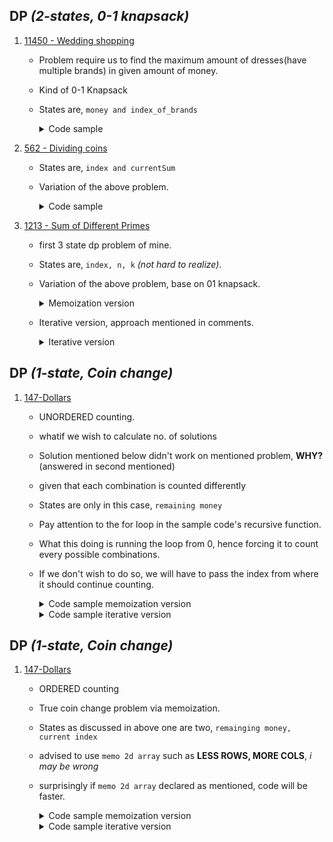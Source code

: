 ## DP _(2-states, 0-1 knapsack)_

1. [11450 - Wedding shopping](https://onlinejudge.org/index.php?option=onlinejudge&page=show_problem&problem=2445)
    - Problem require us to find the maximum amount of dresses(have multiple brands) in given amount of money.
    - Kind of 0-1 Knapsack
    - States are, `money and index_of_brands`
      <details>
      <summary>Code sample </summary>
      
      ```cpp
       /*
        * price being the 2d-array storing data
        * memo being 2d-array used for memoization.
        */
  
       int ourFunction(CurrentMoney, index) {
        if (CurrentMoney < 0) 
          return -INF; /* INF, being very large values. */
                             
        if (index == TotalBrands) 
          return TotalMoney - CurrentMoney; 

        int &ans = memo[money][g];
                      
        if (ans != -1) 
          return ans;
        
        /* Loop isnt the part of the template, loop is just to access data from the given 2d data, 
         * if data were 1d then we would have gone without loop 
         */
        for (int brand = 1; brand <= price[index][0]; brand++)  /* at index,0 we have stored the size of that specific brand. */
          ans = max(ans, ourFunction(CurrentMoney - price[index][CurrentMoney], index + 1)); 
  
        return ans;
       }
  
      ```

      </details>




2. [562 - Dividing coins](https://onlinejudge.org/index.php?option=com_onlinejudge&Itemid=8&page=show_problem&problem=503)
    - States are, `index and currentSum`
    - Variation of the above problem.
      <details>
      <summary>Code sample </summary>
      
      ```cpp
        const int UNKNOWN = -1;
        const int HIGHEST_POS_FOR_COIN_VAL = 501;

        int totalCoins;
        int memo[105][105 * 501];
        int coins[105];

        int dp(int index, int sum) {
          if (index == totalCoins)
            return sum;

          int &ans = memo[index][sum];

          if (ans == -1)
            ans = min(dp(index + 1, sum + coins[index]),
                      dp(index + 1, abs(sum - coins[index])));

          return ans;
        }

        int main() {
          int T;
          cin >> T;

          while (T--) {
            cin >> totalCoins;
            int highest = HIGHEST_POS_FOR_COIN_VAL * totalCoins;

            for (int i = 0; i < totalCoins; ++i) {
              cin >> coins[i];
              for (int j = 0; j < highest; ++j) {
                memo[i][j] = UNKNOWN;
              }
            }

            cout << dp(0, 0) << '\n';
          }
        }
      ```

      </details>
    
    
2. [1213 - Sum of Different Primes](https://onlinejudge.org/index.php?option=onlinejudge&Itemid=8&page=show_problem&problem=3654)
    - first 3 state dp problem of mine.
    - States are, `index, n, k` _(not hard to realize)_.
    - Variation of the above problem, base on 01 knapsack.
      <details>
      <summary>Memoization version</summary>
      
      ```cpp
        /*
         * arePrimes store prime no.s till 1120 because that was the limit given in the que. 
         * memo used to memoization purpose. 
         */
          
        vector<vector<vector<int>>> memo;
        int dp(int n, int k, int i) {
          if (n == 0 and k == 0)
            return 1;
          if (n == 0 or k == 0)
            return 0;
          if (n < 0 or k < 0)
            return 0;

          if (arePrimes[i] > n)
            return 0;

          int &ans = memo[n][k][i];
          if (ans != -1)
            return ans;
          ans = dp(n - arePrimes[i], k - 1, i + 1) + dp(n, k, i + 1);
          return ans;
        }

        void solve() {
          int n, k;
          while (cin >> n >> k) {
            if (n == 0 and k == 0)
              return;
            memo.resize(1121);
            for (auto &i : memo) {
              i = vvi(15, vi(200, -1));
            }

            cout << dp(n, k, 0) << '\n';
          }
        }                                      
      ```

      </details>
   - Iterative version, approach mentioned in comments.
     <details>
     <summary>Iterative version</summary>

     ```cpp
       /*
        * arePrimes store prime no.s till 1120 because that was the limit given in the que. 
        * memo used to memoization purpose. 
        */
         
       int N, K;

       while (cin >> N >> K) {
       if (N == 0 and K == 0)
           return;
       
       vector<vector<int>> dp(16, vector<int>(1180, 0));
       
       dp[0][0] = 1;
     
       /* This loop has to be in the start, if this is added as 3rd one, WA, reason
        * yet to know */
     
       for (int i = 0; i < arePrimes.size(); i++)
         /* Bottom up approach, building our table from bottom most element*/
         for (int k = 14; k >= 1; k--)
           for (int n = 1170; n >= arePrimes[i]; n--)
             /* simple 01 knapsack */
             dp[k][n] += dp[k - 1][n - arePrimes[i]];
       
       cout << dp[K][N] << '\n';
       

     ```

     </details>









## DP _(1-state, Coin change)_

1. [147-Dollars](https://onlinejudge.org/index.php?option=onlinejudge&page=show_problem&problem=83)
   - UNORDERED counting.
   - whatif we wish to calculate no. of solutions
   - Solution mentioned below didn't work on mentioned problem, **WHY?** (answered in second mentioned) 
   - given that each combination is counted differently
   - States are only in this case, `remaining money`
   - Pay attention to the for loop in the sample code's recursive function.
   - What this doing is running the loop from 0, hence forcing it to count every possible combinations.
   - If we don't wish to do so, we will have to pass the index from where it should continue counting. 
     <details>
     <summary>Code sample memoization version</summary>

     ```cpp
      vector<int> memo;
      vector<int> coins{1, 2, 3};
      
      int dp(int N) {
         print();
         if (N < 0)
         return 0;
         
         int &ans = memo[N];
         
         if (ans != 0)
            return ans;
         
         for (const auto &i : coins) {
            ans += dp(N - i);
         }
         return ans;
      }
      
      void solve() {
         double n;
         while (cin >> n) {
            int N = ((n + 0.001) * 100);
            if (N == 0)
               return;
      
             memo = vector<int> (40000, 0);
             memo[0] = 1;
     
             // consider N to be 4 
             cout << dp(N) << '\n';
         }
      }
     ```
     </details>
   
     <details>
     <summary>Code sample iterative version</summary>

     ```cpp
      vector<int> memo;
      vector<int> coins{1, 2, 3};
     
      void solve() {
         double n;
         while (cin >> n) {
            int N = ((n + 0.001) * 100);
            if (N == 0)
               return;
      
            memo = vector<int> (40000, 0);
            memo[0] = 1;
     
            /*
             * Sinvce we have to find ans. of diff combinations. 
             * Therefore coins must repeat as was in recursive function.
             * hence in 2d loop coins at second.
             */
     
            for (int weight = 0; weight <= x; weight++) {
		       for (int i = 1; i <= coins.size(); i++) {
			       if(weight - coins[i - 1] >= 0) {
				       memo[weight] += memo[weight - coins[i - 1]];
				       memo[weight] %= MOD;
                   }
               }
            }
         }
      }
     ```

     </details>



## DP _(1-state, Coin change)_

1. [147-Dollars](https://onlinejudge.org/index.php?option=onlinejudge&page=show_problem&problem=83)
    - ORDERED counting
   - True coin change problem via memoization.
   - States as discussed in above one are two, `remainging money, current index`
   - advised to use `memo 2d array` such as **LESS ROWS, MORE COLS**, *i may be wrong*
   - surprisingly if `memo 2d array` declared as mentioned, code will be faster.
     <details>
     <summary>Code sample memoization version</summary>

     ```cpp
      ll dp(int N, int index) {
      if (N == 0) return 1;
      if (index >= coins.size() or N < 0) return 0;
      
      ll &ans = memo[index][N];
      
      if (ans != 0)
      return ans;
      
      ans = dp(N - coins[index], index) + dp(N, index + 1);
        return ans;
      }
      
      void solve() {
        double n;
        memo = vvll(11, vll(30001, 0));
        memo[0][0] = 1;
        int ans = dp(300, 0);
        
        while (cin >> n) {
            int N = ((n + 0.001) * 100);
            if (N == 0) return;
            
            int ans = memo[10][N];
            cout << std::fixed;
            cout << setprecision(2) << setw(3) << n;
            cout << setw(17) << dp(N, 0) << '\n';
        }
      }
     ```

     </details>
     <details>
     <summary>Code sample iterative version</summary>

     ```cpp
      vector<int> memo;
      vector<int> coins{1, 2, 3};
     
      void solve() {
         double n;
         while (cin >> n) {
            int N = ((n + 0.001) * 100);
            if (N == 0)
               return;
      
            memo = vector<int> (40000, 0);
            memo[0] = 1;
     
            /*
             * Sinvce we have to find ans. of unique combinations. 
             * Therefore coins must NOT repeat coins.
             * hence in 2d loop coins was first, and weight second.
             */
     
            for (int i = 1; i <= coins.size(); i++) {
               for (int weight = 0; weight <= x; weight++) {
                   if(weight - coins[i - 1] >= 0) {
                       memo[weight] += memo[weight - coins[i - 1]];
                       memo[weight] %= MOD;
                   }
               }
            }
         }
      }
     ```

     </details>




